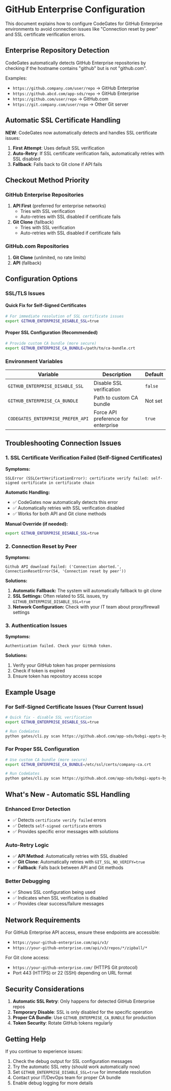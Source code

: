 # GitHub Enterprise Configuration

This document explains how to configure CodeGates for GitHub Enterprise environments to avoid connection issues like "Connection reset by peer" and SSL certificate verification errors.

## Enterprise Repository Detection

CodeGates automatically detects GitHub Enterprise repositories by checking if the hostname contains "github" but is not "github.com".

Examples:
- `https://github.company.com/user/repo` → GitHub Enterprise
- `https://github.abcd.com/app-sds/repo` → GitHub Enterprise
- `https://github.com/user/repo` → GitHub.com
- `https://git.company.com/user/repo` → Other Git server

## Automatic SSL Certificate Handling

**NEW**: CodeGates now automatically detects and handles SSL certificate issues:

1. **First Attempt**: Uses default SSL verification
2. **Auto-Retry**: If SSL certificate verification fails, automatically retries with SSL disabled
3. **Fallback**: Falls back to Git clone if API fails

## Checkout Method Priority

### GitHub Enterprise Repositories
1. **API First** (preferred for enterprise networks)
   - Tries with SSL verification
   - Auto-retries with SSL disabled if certificate fails
2. **Git Clone** (fallback)
   - Tries with SSL verification  
   - Auto-retries with SSL disabled if certificate fails

### GitHub.com Repositories  
1. **Git Clone** (unlimited, no rate limits)
2. **API** (fallback)

## Configuration Options

### SSL/TLS Issues

#### Quick Fix for Self-Signed Certificates
```bash
# For immediate resolution of SSL certificate issues
export GITHUB_ENTERPRISE_DISABLE_SSL=true
```

#### Proper SSL Configuration (Recommended)
```bash
# Provide custom CA bundle (more secure)
export GITHUB_ENTERPRISE_CA_BUNDLE=/path/to/ca-bundle.crt
```

### Environment Variables

| Variable | Description | Default |
|----------|-------------|---------|
| `GITHUB_ENTERPRISE_DISABLE_SSL` | Disable SSL verification | `false` |
| `GITHUB_ENTERPRISE_CA_BUNDLE` | Path to custom CA bundle | Not set |
| `CODEGATES_ENTERPRISE_PREFER_API` | Force API preference for enterprise | `true` |

## Troubleshooting Connection Issues

### 1. SSL Certificate Verification Failed (Self-Signed Certificates)

**Symptoms:**
```
SSLError (SSLCertVerificationError): certificate verify failed: self-signed certificate in certificate chain
```

**Automatic Handling:**
- ✅ CodeGates now automatically detects this error
- ✅ Automatically retries with SSL verification disabled
- ✅ Works for both API and Git clone methods

**Manual Override (if needed):**
```bash
export GITHUB_ENTERPRISE_DISABLE_SSL=true
```

### 2. Connection Reset by Peer

**Symptoms:**
```
Github API download Failed: ('Connection aborted.', ConnectionResetError(54, 'Connection reset by peer'))
```

**Solutions:**
1. **Automatic Fallback:** The system will automatically fallback to git clone
2. **SSL Settings:** Often related to SSL issues, try `GITHUB_ENTERPRISE_DISABLE_SSL=true`
3. **Network Configuration:** Check with your IT team about proxy/firewall settings

### 3. Authentication Issues

**Symptoms:**
```
Authentication failed. Check your GitHub token.
```

**Solutions:**
1. Verify your GitHub token has proper permissions
2. Check if token is expired
3. Ensure token has repository access scope

## Example Usage

### For Self-Signed Certificate Issues (Your Current Issue)
```bash
# Quick fix - disable SSL verification
export GITHUB_ENTERPRISE_DISABLE_SSL=true

# Run CodeGates
python gates/cli.py scan https://github.abcd.com/app-sds/bobgi-appts-by-sd --branch develop
```

### For Proper SSL Configuration
```bash
# Use custom CA bundle (more secure)
export GITHUB_ENTERPRISE_CA_BUNDLE=/etc/ssl/certs/company-ca.crt

# Run CodeGates
python gates/cli.py scan https://github.abcd.com/app-sds/bobgi-appts-by-sd --branch develop
```

## What's New - Automatic SSL Handling

### Enhanced Error Detection
- ✅ Detects `certificate verify failed` errors
- ✅ Detects `self-signed certificate` errors
- ✅ Provides specific error messages with solutions

### Auto-Retry Logic
- ✅ **API Method**: Automatically retries with SSL disabled
- ✅ **Git Clone**: Automatically retries with `GIT_SSL_NO_VERIFY=true`
- ✅ **Fallback**: Falls back between API and Git methods

### Better Debugging
- ✅ Shows SSL configuration being used
- ✅ Indicates when SSL verification is disabled
- ✅ Provides clear success/failure messages

## Network Requirements

For GitHub Enterprise API access, ensure these endpoints are accessible:
- `https://your-github-enterprise.com/api/v3/`
- `https://your-github-enterprise.com/api/v3/repos/*/zipball/*`

For Git clone access:
- `https://your-github-enterprise.com/` (HTTPS Git protocol)
- Port 443 (HTTPS) or 22 (SSH) depending on URL format

## Security Considerations

1. **Automatic SSL Retry**: Only happens for detected GitHub Enterprise repos
2. **Temporary Disable**: SSL is only disabled for the specific operation
3. **Proper CA Bundle**: Use `GITHUB_ENTERPRISE_CA_BUNDLE` for production
4. **Token Security**: Rotate GitHub tokens regularly

## Getting Help

If you continue to experience issues:
1. Check the debug output for SSL configuration messages
2. Try the automatic SSL retry (should work automatically now)
3. Set `GITHUB_ENTERPRISE_DISABLE_SSL=true` for immediate resolution
4. Contact your IT/DevOps team for proper CA bundle
5. Enable debug logging for more details 
